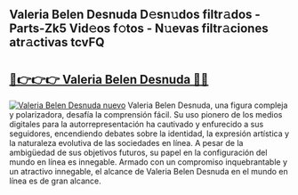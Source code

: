 ## Valeria Belen Desnuda D𝚎sn𝚞dos filtr𝚊dos - Parts-Zk5 Vid𝚎os f𝚘tos - N𝚞evas filtr𝚊ciones atr𝚊ctivas tcvFQ

# <h2><a href="http://mb92ar.tromn.icu/?c=Valeria+Belen+Desnuda">🔗👉👉👉 Valeria Belen Desnuda 🔗🔗</a></h2>

[![Valeria Belen Desnuda nuevo](https://i.imgur.com/pEAQMta.gif)](http://mb92ar.tromn.icu/?c=Valeria+Belen+Desnuda)
Valeria Belen Desnuda, una figura compleja y polarizadora, desafía la comprensión fácil. Su uso pionero de los medios digitales para la autorrepresentación ha cautivado y enfurecido a sus seguidores, encendiendo debates sobre la identidad, la expresión artística y la naturaleza evolutiva de las sociedades en línea. A pesar de la ambigüedad de sus objetivos futuros, su papel en la configuración del mundo en línea es innegable. Armado con un compromiso inquebrantable y un atractivo innegable, el alcance de Valeria Belen Desnuda en el mundo en línea es de gran alcance.
